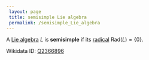 ```yaml
---
 layout: page
 title: semisimple Lie algebra
 permalink: /semisimple_Lie_algebra
---
```

A [Lie algebra](https://defsmath.github.io/DefsMath/Lie_algebra) $L$ is **semisimple** if its [radical](https://defsmath.github.io/DefsMath/radical_of_a_Lie_algebra) $\text{Rad}(L) = \{0\}$. 

Wikidata ID: [Q2366896](https://www.wikidata.org/wiki/Q2366896)